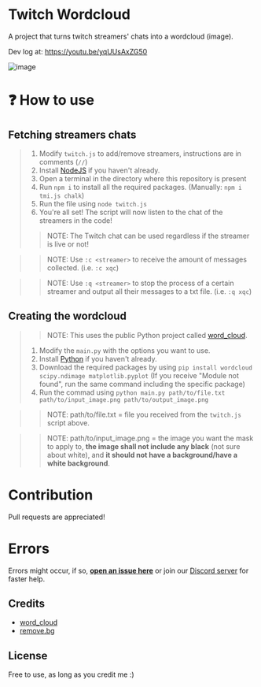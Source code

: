 # Twitch Wordcloud
A project that turns twitch streamers' chats into a wordcloud (image).

Dev log at: https://youtu.be/yqUUsAxZG50

![image](https://user-images.githubusercontent.com/69168154/214057700-b4fcbcac-4686-4619-b059-0d6ea8073c34.png)

# ❓ How to use
## Fetching streamers chats
> 1. Modify `twitch.js` to add/remove streamers, instructions are in comments (`//`)
> 2. Install [NodeJS](https://nodejs.org/en/) if you haven't already.
> 3. Open a terminal in the directory where this repository is present
> 4. Run `npm i` to install all the required packages. (Manually: `npm i tmi.js chalk`)
> 5. Run the file using `node twitch.js`
> 6. You're all set! The script will now listen to the chat of the streamers in the code!
>> NOTE: The Twitch chat can be used regardless if the streamer is live or not!

>> NOTE: Use `:c <streamer>` to receive the amount of messages collected. (i.e. `:c xqc`)

>> NOTE: Use `:q <streamer>` to stop the process of a certain streamer and output all their messages to a txt file. (i.e. `:q xqc`)

## Creating the wordcloud
>> NOTE: This uses the public Python project called [word_cloud](https://github.com/amueller/word_cloud).
> 1. Modify the `main.py` with the options you want to use.
> 2. Install [Python](https://www.python.org/) if you haven't already.
> 3. Download the required packages by using `pip install wordcloud scipy.ndimage matplotlib.pyplot` (If you receive "Module not found", run the same command including the specific package)
> 4. Run the commad using `python main.py path/to/file.txt path/to/input_image.png path/to/output_image.png`

>> NOTE: path/to/file.txt = file you received from the `twitch.js` script above.

>> NOTE: path/to/input_image.png = the image you want the mask to apply to, **the image shall not include any black** (not sure about white), and **it should not have a background/have a white background**.

# Contribution
Pull requests are appreciated!

# Errors

Errors might occur, if so, [**open an issue here**](https://github.com/face-hh/twitch-wordcloud/issues/new) or join our [Discord server](https://discord.gg/W98yWga6YK) for faster help.
## Credits

- [word_cloud](https://github.com/amueller/word_cloud)
- [remove.bg](https://remove.bg)

## License
Free to use, as long as you credit me :)
